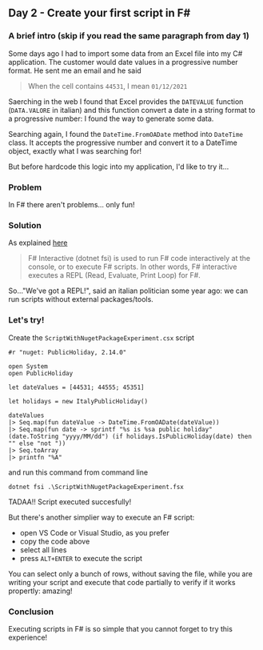 ## Day 2 - Create your first script in F#

### A brief intro (skip if you read the same paragraph from day 1)

Some days ago I had to import some data from an Excel file into my C# application. The customer would date values in a progressive number format.
He sent me an email and he said 
> When the cell contains `44531`, I mean `01/12/2021`

Saerching in the web I found that Excel provides the `DATEVALUE` function (`DATA.VALORE` in italian) and this function convert a date in a string format to a progressive number: I found the way to generate some data.  

Searching again, I found the `DateTime.FromOADate` method into `DateTime` class. It accepts the progressive number and convert it to a DateTime object, exactly what I was searching for!

But before hardcode this logic into my application, I'd like to try it...

### Problem

In F# there aren't problems... only fun!

### Solution

As explained [here](https://docs.microsoft.com/en-us/dotnet/fsharp/tools/fsharp-interactive/)

> F# Interactive (dotnet fsi) is used to run F# code interactively at the console, or to execute F# scripts. In other words, F# interactive executes a REPL (Read, Evaluate, Print Loop) for F#.

So..."We've got a REPL!", said an italian politician some year ago: we can run scripts without external packages/tools.

### Let's try!
Create the `ScriptWithNugetPackageExperiment.csx` script
```
#r "nuget: PublicHoliday, 2.14.0"

open System
open PublicHoliday

let dateValues = [44531; 44555; 45351]

let holidays = new ItalyPublicHoliday()

dateValues
|> Seq.map(fun dateValue -> DateTime.FromOADate(dateValue))
|> Seq.map(fun date -> sprintf "%s is %sa public holiday" (date.ToString "yyyy/MM/dd") (if holidays.IsPublicHoliday(date) then "" else "not "))
|> Seq.toArray
|> printfn "%A"
```
and run this command from command line
```
dotnet fsi .\ScriptWithNugetPackageExperiment.fsx
```

TADAA!! Script executed succesfully! 

But there's another simplier way to execute an F# script: 
- open VS Code or Visual Studio, as you prefer
- copy the code above
- select all lines
- press `ALT+ENTER` to execute the script

You can select only a bunch of rows, without saving the file, while you are writing your script and execute that code partially to verify if it works propertly: amazing!

### Conclusion
Executing scripts in F# is so simple that you cannot forget to try this experience!